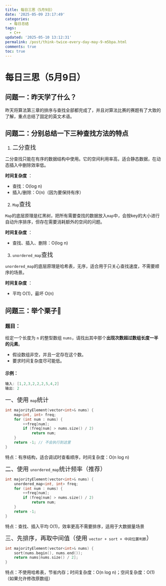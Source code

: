 ```yaml
---
title: 每日三思（5月9日）
date: '2025-05-09 23:17:49'
categories:
  - 每日总结
tags:
  - C++
updated: '2025-05-10 13:12:31'
permalink: /post/think-twice-every-day-may-9-m5bpa.html
comments: true
toc: true
---
```




# 每日三思（5月9日）

## 问题一：昨天学了什么？

昨天将算法第三章的排序与查找全部都完成了，并且对算法比赛的赛题有了大致的了解，重点总结了固定的英文术语。

## 问题二：分别总结一下三种查找方法的特点

1. <span data-type="text" style="font-size: 19px;">二分查找</span>

二分查找只能在有序的数据结构中使用。它的空间利用率高，适合静态数据，在动态插入中删除效率低。

**时间复杂度** ：

* 查找：O(log n)
* 插入/删除：O(n)（因为要保持有序）

2. ​`Map`​​<span data-type="text" style="font-size: 19px;"> 查找</span>

​`Map`​的底层原理是红黑树，把所有需要查找的数据放入`map`​中，会按key的大小进行自动升序排序，但存在需要消耗额外的空间的问题。

**时间复杂度** ：

* 查找、插入、删除：O(log n)

3. ​`unordered_map`​​ <span data-type="text" style="font-size: 19px;">查找</span>

​`unordered_map`​的底层原理是哈希表，无序，适合用于只关心查找速度，不需要顺序的场景。

**时间复杂度** ：

* 平均 O(1)，最坏 O(n)

## 问题三：举个栗子🌰

### 题目：

给定一个长度为 `n`​ 的整型数组 `nums`​，请找出其中那个**出现次数超过数组长度一半的元素**。

* 假设数组非空，并且一定存在这个数。
* 要求时间复杂度尽可能低。

#### 示例：

```cpp
输入: [1,2,3,2,2,2,5,4,2]
输出: 2
```

<span data-type="text" style="font-size: 19px;">一、使用 </span>`map`​​<span data-type="text" style="font-size: 19px;"> 统计</span>

```cpp
int majorityElement(vector<int>& nums) {
    map<int, int> freq;
    for (int num : nums) {
        ++freq[num];
        if (freq[num] > nums.size() / 2)
            return num;
    }
    return -1; // 不会执行到这里
}
```

特点：有序结构，适合调试时查看顺序，时间复杂度：O(n log n)

<span data-type="text" style="font-size: 19px;">二、使用 </span>`unordered_map`​​<span data-type="text" style="font-size: 19px;"> 统计频率（推荐）</span>

```cpp
int majorityElement(vector<int>& nums) {
    unordered_map<int, int> freq;
    for (int num : nums) {
        ++freq[num];
        if (freq[num] > nums.size() / 2)
            return num;
    }
    return -1;
}
```

特点：查找、插入平均 O(1)，效率更高不需要排序，适用于大数据量场景

<span data-type="text" style="font-size: 19px;">三、先排序，再取中间值（使用 </span>`vector + sort + 中间位置判断`​​<span data-type="text" style="font-size: 19px;">）</span>

```cpp
int majorityElement(vector<int>& nums) {
    sort(nums.begin(), nums.end());
    return nums[nums.size() / 2];
}
```

特点：不使用哈希表，节省内存；时间复杂度：O(n log n)；空间复杂度：O(1)（如果允许修改原数组）
